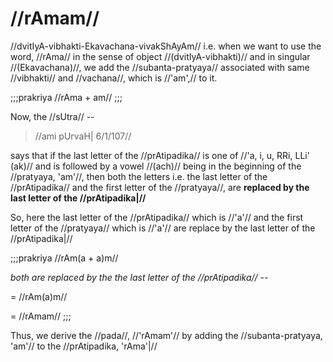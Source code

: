 # //rAmam//

//dvitIyA-vibhakti-Ekavachana-vivakShAyAm// i.e. when we want to use the
word, //rAma// in the sense of object //(dvitIyA-vibhakti)// and in
singular //(Ekavachana)//, we add the //subanta-pratyaya// associated
with same //vibhakti// and //vachana//, which is //'am',// to it.

;;;prakriya
//rAma + am//
;;;

Now, the //sUtra// --

> //ami pUrvaH| 6/1/107//

says that if the last letter of the //prAtipadika// is one of //'a, i,
u, RRi, LLi' (ak)// and is followed by a vowel //(ach)// being in the
beginning of the //pratyaya, 'am'//, then both the letters i.e. the last
letter of the //prAtipadika// and the first letter of the //pratyaya//,
are **replaced by the last letter of the //prAtipadika|//**

So, here the last letter of the //prAtipadika// which is //'a'// and the
first letter of the //pratyaya// which is //'a'// are replace by the
last letter of the //prAtipadika|//

;;;prakriya
//rAm(a + a)m//

_both are replaced by the the last letter of the //prAtipadika// --_

= //rAm(a)m//

= //rAmam//
;;;

Thus, we derive the //pada//, //'rAmam'// by adding the
//subanta-pratyaya, 'am'// to the //prAtipadika, 'rAma'|//
